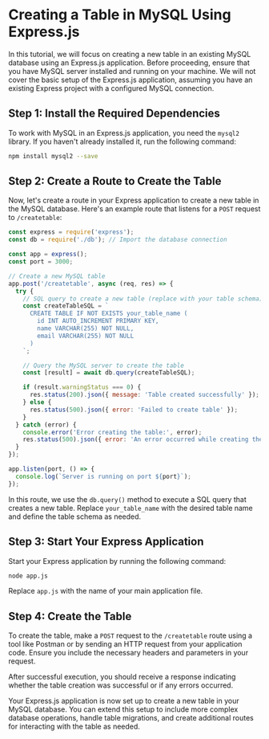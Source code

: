 # Creating a Table in MySQL Using Express.js

In this tutorial, we will focus on creating a new table in an existing MySQL database using an Express.js application. Before proceeding, ensure that you have MySQL server installed and running on your machine. We will not cover the basic setup of the Express.js application, assuming you have an existing Express project with a configured MySQL connection.

## Step 1: Install the Required Dependencies

To work with MySQL in an Express.js application, you need the `mysql2` library. If you haven't already installed it, run the following command:

```bash
npm install mysql2 --save
```

## Step 2: Create a Route to Create the Table

Now, let's create a route in your Express application to create a new table in the MySQL database. Here's an example route that listens for a `POST` request to `/createtable`:

```javascript
const express = require('express');
const db = require('./db'); // Import the database connection

const app = express();
const port = 3000;

// Create a new MySQL table
app.post('/createtable', async (req, res) => {
  try {
    // SQL query to create a new table (replace with your table schema)
    const createTableSQL = `
      CREATE TABLE IF NOT EXISTS your_table_name (
        id INT AUTO_INCREMENT PRIMARY KEY,
        name VARCHAR(255) NOT NULL,
        email VARCHAR(255) NOT NULL
      )
    `;

    // Query the MySQL server to create the table
    const [result] = await db.query(createTableSQL);

    if (result.warningStatus === 0) {
      res.status(200).json({ message: 'Table created successfully' });
    } else {
      res.status(500).json({ error: 'Failed to create table' });
    }
  } catch (error) {
    console.error('Error creating the table:', error);
    res.status(500).json({ error: 'An error occurred while creating the table' });
  }
});

app.listen(port, () => {
  console.log(`Server is running on port ${port}`);
});
```

In this route, we use the `db.query()` method to execute a SQL query that creates a new table. Replace `your_table_name` with the desired table name and define the table schema as needed.

## Step 3: Start Your Express Application

Start your Express application by running the following command:

```bash
node app.js
```

Replace `app.js` with the name of your main application file.

## Step 4: Create the Table

To create the table, make a `POST` request to the `/createtable` route using a tool like Postman or by sending an HTTP request from your application code. Ensure you include the necessary headers and parameters in your request.

After successful execution, you should receive a response indicating whether the table creation was successful or if any errors occurred.

Your Express.js application is now set up to create a new table in your MySQL database. You can extend this setup to include more complex database operations, handle table migrations, and create additional routes for interacting with the table as needed.